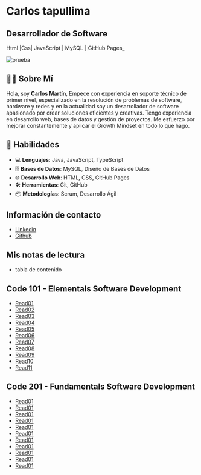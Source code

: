 # Carlos tapullima

## Desarrollador de Software ##

Html |Css| JavaScript | MySQL | GitHub Pages\_

![prueba](https://github.com/user-attachments/assets/5a778c14-1d89-4b28-a7a0-34c292a1d546)

## 👨‍💻 Sobre Mí

Hola, soy **Carlos Martín**, Empece con experiencia en soporte técnico de primer nivel, especializado en la resolución de problemas de software, hardware y redes y en la actualidad soy un desarrollador de software apasionado por crear soluciones eficientes y creativas. Tengo experiencia en desarrollo web, bases de datos y gestión de proyectos. Me esfuerzo por mejorar constantemente y aplicar el Growth Mindset en todo lo que hago.

## 💼 Habilidades

- 💻 **Lenguajes**: Java, JavaScript, TypeScript
- 🗄️ **Bases de Datos**: MySQL, Diseño de Bases de Datos
- 🌐 **Desarrollo Web**: HTML, CSS, GitHub Pages
- 🛠️ **Herramientas**: Git, GitHub
- 📦 **Metodologías**: Scrum, Desarrollo Ágil

## Información de contacto

- [Linkedin](https://www.linkedin.com/in/carlos-tapullima/)
- [Github](https://github.com/ctapullimap)

## Mis notas de lectura

- tabla de contenido

## Code 101 - Elementals Software Development

- [Read01](./101/read01.md)
- [Read02](./101/read02.md)
- [Read03](./101/read03.md)
- [Read04](./101/read04.md)
- [Read05](./101/read05.md)
- [Read06](./101/read06.md)
- [Read07](./101/read07.md)
- [Read08](./101/read08.md)
- [Read09](./101/read09.md)
- [Read10](./101/read10.md)
- [Read11](./101/read11.md)

## Code 201 - Fundamentals Software Development

- [Read01](/101/read01.md)
- [Read01](/101/read02.md)
- [Read01](/101/read03.md)
- [Read01](/101/read04.md)
- [Read01](/101/read05.md)
- [Read01](/101/read06.md)
- [Read01](/101/read07.md)
- [Read01](/101/read08.md)
- [Read01](/101/read09.md)
- [Read01](/101/read10.md)
- [Read01](/101/read11.md)
